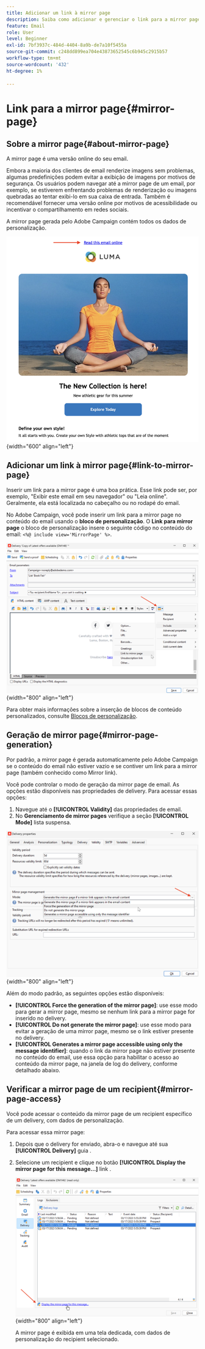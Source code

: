 ```yaml
---
title: Adicionar um link à mirror page
description: Saiba como adicionar e gerenciar o link para a mirror page
feature: Email
role: User
level: Beginner
exl-id: 7bf3937c-484d-4404-8a9b-de7a10f5455a
source-git-commit: c248dd899ea704e43873652545c6b945c2915b57
workflow-type: tm+mt
source-wordcount: '432'
ht-degree: 1%

---
```


# Link para a mirror page{#mirror-page}

## Sobre a mirror page{#about-mirror-page}

A mirror page é uma versão online do seu email.

Embora a maioria dos clientes de email renderize imagens sem problemas, algumas predefinições podem evitar a exibição de imagens por motivos de segurança. Os usuários podem navegar até a mirror page de um email, por exemplo, se estiverem enfrentando problemas de renderização ou imagens quebradas ao tentar exibi-lo em sua caixa de entrada. Também é recomendável fornecer uma versão online por motivos de acessibilidade ou incentivar o compartilhamento em redes sociais.

A mirror page gerada pelo Adobe Campaign contém todos os dados de personalização.

![amostra de link espelho](assets/mirror-page-link.png){width="600" align="left"}

## Adicionar um link à mirror page{#link-to-mirror-page}

Inserir um link para a mirror page é uma boa prática. Esse link pode ser, por exemplo, &quot;Exibir este email em seu navegador&quot; ou &quot;Leia online&quot;. Geralmente, ela está localizada no cabeçalho ou no rodapé do email.

No Adobe Campaign, você pode inserir um link para a mirror page no conteúdo do email usando o **bloco de personalização**. O **Link para mirror page** o bloco de personalização insere o seguinte código no conteúdo do email: `<%@ include view='MirrorPage' %>`.

![](assets/mirror-page-insert.png){width="800" align="left"}


Para obter mais informações sobre a inserção de blocos de conteúdo personalizados, consulte [Blocos de personalização](personalization-blocks.md).

## Geração de mirror page{#mirror-page-generation}

Por padrão, a mirror page é gerada automaticamente pelo Adobe Campaign se o conteúdo do email não estiver vazio e se contiver um link para a mirror page (também conhecido como Mirror link).

Você pode controlar o modo de geração da mirror page de email. As opções estão disponíveis nas propriedades de delivery. Para acessar essas opções:

1. Navegue até o **[!UICONTROL Validity]** das propriedades de email.
1. No **Gerenciamento de mirror pages** verifique a seção **[!UICONTROL Mode]** lista suspensa.

![](assets/mirror-page-generation.png){width="800" align="left"}

Além do modo padrão, as seguintes opções estão disponíveis:

* **[!UICONTROL Force the generation of the mirror page]**: use esse modo para gerar a mirror page, mesmo se nenhum link para a mirror page for inserido no delivery.
* **[!UICONTROL Do not generate the mirror page]**: use esse modo para evitar a geração de uma mirror page, mesmo se o link estiver presente no delivery.
* **[!UICONTROL Generates a mirror page accessible using only the message identifier]**: quando o link da mirror page não estiver presente no conteúdo do email, use essa opção para habilitar o acesso ao conteúdo da mirror page, na janela de log do delivery, conforme detalhado abaixo.

## Verificar a mirror page de um recipient{#mirror-page-access}

Você pode acessar o conteúdo da mirror page de um recipient específico de um delivery, com dados de personalização.

Para acessar essa mirror page:

1. Depois que o delivery for enviado, abra-o e navegue até sua **[!UICONTROL Delivery]** guia .

1. Selecione um recipient e clique no botão **[!UICONTROL Display the mirror page for this message...]** link .

   ![](assets/mirror-page-display.png){width="800" align="left"}

   A mirror page é exibida em uma tela dedicada, com dados de personalização do recipient selecionado.
